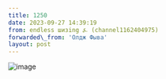 ```yaml
---
title: 1250
date: 2023-09-27 14:39:19
from: endless шизing ⍼ (channel1162404975)
forwarded\_from: 'Олдж Фыва'
layout: post
---
```


![image](photos/photo_168@27-09-2023_14-39-19.jpg)


